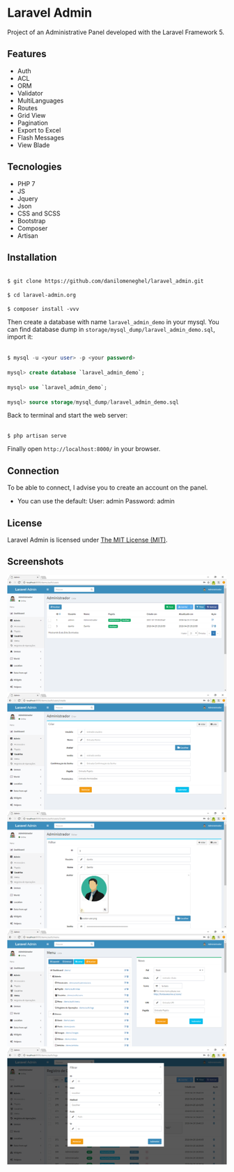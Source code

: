 # Laravel Admin

Project of an Administrative Panel developed with the Laravel Framework 5.

## Features

- Auth
- ACL
- ORM
- Validator
- MultiLanguages
- Routes
- Grid View
- Pagination
- Export to Excel
- Flash Messages
- View Blade

## Tecnologies

- PHP 7
- JS
- Jquery
- Json
- CSS and SCSS
- Bootstrap
- Composer
- Artisan

## Installation

```shell

$ git clone https://github.com/danilomeneghel/laravel_admin.git

$ cd laravel-admin.org

$ composer install -vvv

```

Then create a database with name `laravel_admin_demo` in your mysql. You can find database dump in `storage/mysql_dump/laravel_admin_demo.sql`,  import it:

```sql

$ mysql -u <your user> -p <your password>

mysql> create database `laravel_admin_demo`;

mysql> use `laravel_admin_demo`;

mysql> source storage/mysql_dump/laravel_admin_demo.sql

```

Back to terminal and start the web server:

```shell

$ php artisan serve

```

Finally open `http://localhost:8000/` in your browser.

## Connection

To be able to connect, I advise you to create an account on the panel.

  - You can use the default:
    User: admin
    Password: admin

## License

Laravel Admin is licensed under <a href="license.md">The MIT License (MIT)</a>.

## Screenshots

<img src="public/img/screenshot01.png"><br>
<img src="public/img/screenshot02.png"><br>
<img src="public/img/screenshot03.png"><br>
<img src="public/img/screenshot04.png"><br>
<img src="public/img/screenshot05.png"><br>
